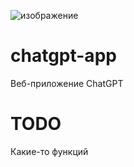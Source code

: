 ![изображение](https://user-images.githubusercontent.com/64083584/228969983-281c5175-6ba1-4a08-a312-d78a494d4620.png)

# chatgpt-app
Веб-приложение ChatGPT

# TODO
Какие-то функций

